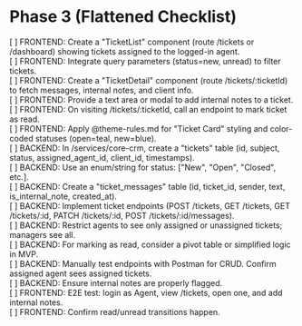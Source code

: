 # Phase 3 (Flattened Checklist)

[ ] FRONTEND: Create a "TicketList" component (route /tickets or /dashboard) showing tickets assigned to the logged-in agent.  
[ ] FRONTEND: Integrate query parameters (status=new, unread) to filter tickets.  
[ ] FRONTEND: Create a "TicketDetail" component (route /tickets/:ticketId) to fetch messages, internal notes, and client info.  
[ ] FRONTEND: Provide a text area or modal to add internal notes to a ticket.  
[ ] FRONTEND: On visiting /tickets/:ticketId, call an endpoint to mark ticket as read.  
[ ] FRONTEND: Apply @theme-rules.md for "Ticket Card" styling and color-coded statuses (open=teal, new=blue).  
[ ] BACKEND: In /services/core-crm, create a "tickets" table (id, subject, status, assigned_agent_id, client_id, timestamps).  
[ ] BACKEND: Use an enum/string for status: ["New", "Open", "Closed", etc.].  
[ ] BACKEND: Create a "ticket_messages" table (id, ticket_id, sender, text, is_internal_note, created_at).  
[ ] BACKEND: Implement ticket endpoints (POST /tickets, GET /tickets, GET /tickets/:id, PATCH /tickets/:id, POST /tickets/:id/messages).  
[ ] BACKEND: Restrict agents to see only assigned or unassigned tickets; managers see all.  
[ ] BACKEND: For marking as read, consider a pivot table or simplified logic in MVP.  
[ ] BACKEND: Manually test endpoints with Postman for CRUD. Confirm assigned agent sees assigned tickets.  
[ ] BACKEND: Ensure internal notes are properly flagged.  
[ ] FRONTEND: E2E test: login as Agent, view /tickets, open one, and add internal notes.  
[ ] FRONTEND: Confirm read/unread transitions happen. 